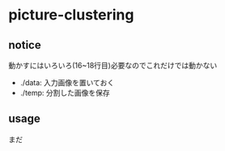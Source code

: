# picture-clustering
## notice
動かすにはいろいろ(16~18行目)必要なのでこれだけでは動かない  


- ./data: 入力画像を置いておく
- ./temp: 分割した画像を保存

## usage

まだ
